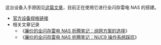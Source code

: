 这台设备入手原因见[这篇文章](https://soulteary.com/2023/08/31/cheap-pure-flash-thunderbolt-nas-tossing-notes-the-choice-of-networking-solutions.html)，目前正在使用它进行全闪存雷电 NAS 的搭建。

- [官方设备规格链接](https://ark.intel.com/content/www/us/en/ark/products/190104/intel-nuc-9-extreme-kit-nuc9i5qnx.html)
- 相关文章记录
    - 《[廉价的全闪存雷电 NAS 折腾笔记：组网方案的选择](https://soulteary.com/2023/08/31/cheap-pure-flash-thunderbolt-nas-tossing-notes-the-choice-of-networking-solutions.html)》
    - 《[廉价的全闪存雷电 NAS 折腾笔记：NUC9 操作系统踩坑](https://soulteary.com/2023/09/12/cheap-pure-flash-thunderbolt-nas-tossing-notes-nuc9-operating-system-pitfalls.html)》
